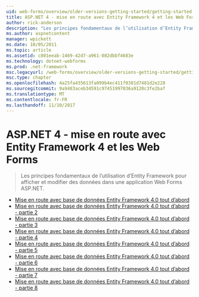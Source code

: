 ```yaml
---
uid: web-forms/overview/older-versions-getting-started/getting-started-with-ef/index
title: ASP.NET 4 - mise en route avec Entity Framework 4 et les Web Forms | Documents Microsoft
author: rick-anderson
description: "Les principes fondamentaux de l’utilisation d’Entity Framework pour afficher et modifier des données dans une application Web Forms ASP.NET."
ms.author: aspnetcontent
manager: wpickett
ms.date: 10/05/2011
ms.topic: article
ms.assetid: c801eeab-1469-42d7-a961-082dbbf4683e
ms.technology: dotnet-webforms
ms.prod: .net-framework
msc.legacyurl: /web-forms/overview/older-versions-getting-started/getting-started-with-ef
msc.type: chapter
ms.openlocfilehash: 4a25fa435613fa099b4ec411f0381d7481d2e228
ms.sourcegitcommit: 9a9483aceb34591c97451997036a9120c3fe2baf
ms.translationtype: MT
ms.contentlocale: fr-FR
ms.lasthandoff: 11/10/2017
---
```

<a name="aspnet-4---getting-started-with-entity-framework-4-and-web-forms"></a>ASP.NET 4 - mise en route avec Entity Framework 4 et les Web Forms
====================
> Les principes fondamentaux de l’utilisation d’Entity Framework pour afficher et modifier des données dans une application Web Forms ASP.NET.


- [Mise en route avec base de données Entity Framework 4.0 tout d’abord](the-entity-framework-and-aspnet-getting-started-part-1.md)
- [Mise en route avec base de données Entity Framework 4.0 tout d’abord - partie 2](the-entity-framework-and-aspnet-getting-started-part-2.md)
- [Mise en route avec base de données Entity Framework 4.0 tout d’abord - partie 3](the-entity-framework-and-aspnet-getting-started-part-3.md)
- [Mise en route avec base de données Entity Framework 4.0 tout d’abord - partie 4](the-entity-framework-and-aspnet-getting-started-part-4.md)
- [Mise en route avec base de données Entity Framework 4.0 tout d’abord - partie 5](the-entity-framework-and-aspnet-getting-started-part-5.md)
- [Mise en route avec base de données Entity Framework 4.0 tout d’abord - partie 6](the-entity-framework-and-aspnet-getting-started-part-6.md)
- [Mise en route avec base de données Entity Framework 4.0 tout d’abord - partie 7](the-entity-framework-and-aspnet-getting-started-part-7.md)
- [Mise en route avec base de données Entity Framework 4.0 tout d’abord - partie 8](the-entity-framework-and-aspnet-getting-started-part-8.md)
